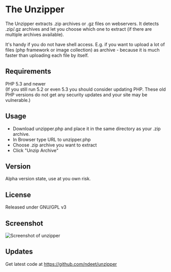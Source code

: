 # The Unzipper

The Unzipper extracts .zip archives or .gz files on webservers. It detects .zip/.gz archives and let you choose which one to extract (if there are multiple archives available).

It's handy if you do not have shell access. E.g. if you want to upload a lot of files (php framework or image collection) as archive - because it is much faster than uploading each file by itself.


## Requirements    
PHP 5.3 and newer   
(If you still run 5.2 or even 5.3 you should consider updating PHP. These old PHP versions do not get any security updates and your site may be vulnerable.)


## Usage
* Download unzipper.php and place it in the same directory as your .zip archive.
* In Browser type URL to unzipper.php
* Choose .zip archive you want to extract
* Click "Unzip Archive"


## Version
Alpha version state, use at you own risk.


## License
Released under GNU/GPL v3


## Screenshot   
![Screenshot of unzipper](http://www.attec.at/images/stories/blog/scr_unzipper.png)


## Updates    
Get latest code at https://github.com/ndeet/unzipper
